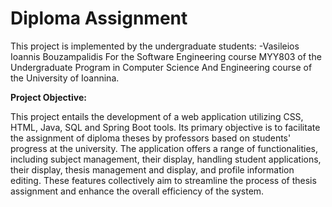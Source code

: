 # Diploma Assignment

This project is implemented by the undergraduate students: -Vasileios Ioannis Bouzampalidis
For the Software Engineering course MYY803 of the Undergraduate Program in Computer Science And Engineering course of the University of Ioannina.

 <b> Project Objective: </b>

This project entails the development of a web application utilizing CSS, HTML, Java, SQL and Spring Boot tools. Its 
primary objective is to facilitate the assignment of diploma theses by professors based on students' 
progress at the university. The application offers a range of functionalities, including subject 
management, their display, handling student applications, their display, thesis management and display, 
and profile information editing. These features collectively aim to streamline the process of thesis 
assignment and enhance the overall efficiency of the system.
